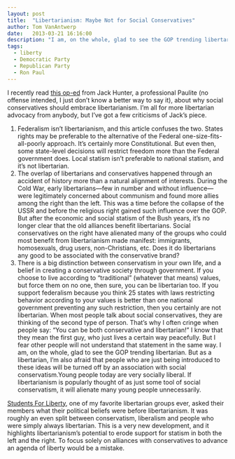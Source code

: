 ```yaml
---
layout: post
title:  "Libertarianism: Maybe Not for Social Conservatives"
author: Tom VanAntwerp
date:   2013-03-21 16:16:00
description: "I am, on the whole, glad to see the GOP trending libertarian. But as a libertarian, I’m also afraid that people who are just being introduced to these ideas will be turned off by an association with social conservatism.Young people today are very socially liberal. If libertarianism is popularly thought of as just some tool of social conservatism, it will alienate many young people unnecessarily."
tags:
  - liberty
  - Democratic Party
  - Republican Party
  - Ron Paul
---
```

I recently read [this op-ed](http://www.theamericanconservative.com/articles/libertarianism-for-social-conservatives-231/) from Jack Hunter, a professional Paulite (no offense intended, I just don’t know a better way to say it), about why social conservatives should embrace libertarianism. I’m all for more libertarian advocacy from anybody, but I’ve got a few criticisms of Jack’s piece.

1. Federalism isn’t libertarianism, and this article confuses the two. States rights may be preferable to the alternative of the Federal one-size-fits-all-poorly approach. It’s certainly more Constitutional. But even then, some state-level decisions will restrict freedom more than the Federal government does. Local statism isn’t preferable to national statism, and it’s not libertarian.
2. The overlap of libertarians and conservatives happened through an accident of history more than a natural alignment of interests. During the Cold War, early libertarians—few in number and without influence—were legitimately concerned about communism and found more allies among the right than the left. This was a time before the collapse of the USSR and before the religious right gained such influence over the GOP. But after the economic and social statism of the Bush years, it’s no longer clear that the old alliances benefit libertarians. Social conservatives on the right have alienated many of the groups who could most benefit from libertarianism made manifest: immigrants, homosexuals, drug users, non-Christians, etc. Does it do libertarians any good to be associated with the conservative brand?
3. There is a big distinction between conservatism in your own life, and a belief in creating a conservative society through government. If you choose to live according to “traditional” (whatever that means) values, but force them on no one, then sure, you can be libertarian too. If you support federalism because you think 25 states with laws restricting behavior according to your values is better than one national government preventing any such restriction, then you certainly are not libertarian. When most people talk about social conservatives, they are thinking of the second type of person. That’s why I often cringe when people say: “You can be both conservative and libertarian!” I know that they mean the first guy, who just lives a certain way peacefully. But I fear other people will not understand that statement in the same way.
I am, on the whole, glad to see the GOP trending libertarian. But as a libertarian, I’m also afraid that people who are just being introduced to these ideas will be turned off by an association with social conservatism.Young people today are very socially liberal. If libertarianism is popularly thought of as just some tool of social conservatism, it will alienate many young people unnecessarily.

[Students For Liberty](http://studentsforliberty.org/), one of my favorite libertarian groups ever, asked their members what their political beliefs were before libertarianism. It was roughly an even split between conservatism, liberalism and people who were simply always libertarian. This is a very new development, and it highlights libertarianism’s potential to erode support for statism in both the left and the right. To focus solely on alliances with conservatives to advance an agenda of liberty would be a mistake.
